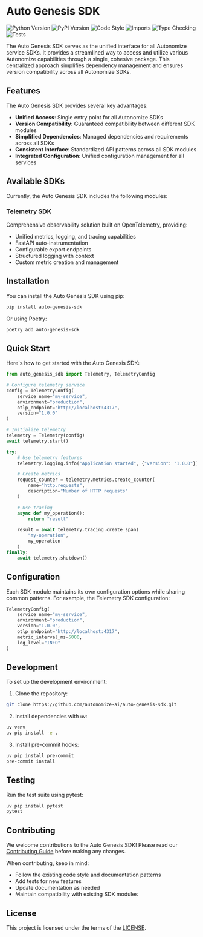 # Auto Genesis SDK

![Python Version](https://img.shields.io/badge/Python-3.12+-blue?style=for-the-badge&logo=python)
![PyPI Version](https://img.shields.io/pypi/v/auto-genesis-sdk?style=for-the-badge&logo=pypi)
![Code Style](https://img.shields.io/badge/code%20style-black-000000.svg?style=for-the-badge)
![Imports](https://img.shields.io/badge/imports-isort-1674b1?style=for-the-badge&logo=pycharm)
![Type Checking](https://img.shields.io/badge/type%20checking-mypy-blue?style=for-the-badge&logo=python)
![Tests](https://img.shields.io/badge/tests-pytest-0A9EDC?style=for-the-badge&logo=pytest)

The Auto Genesis SDK serves as the unified interface for all Autonomize service SDKs. It provides a streamlined way to access and utilize various Autonomize capabilities through a single, cohesive package. This centralized approach simplifies dependency management and ensures version compatibility across all Autonomize SDKs.

## Features

The Auto Genesis SDK provides several key advantages:

- **Unified Access**: Single entry point for all Autonomize SDKs
- **Version Compatibility**: Guaranteed compatibility between different SDK modules
- **Simplified Dependencies**: Managed dependencies and requirements across all SDKs
- **Consistent Interface**: Standardized API patterns across all SDK modules
- **Integrated Configuration**: Unified configuration management for all services

## Available SDKs

Currently, the Auto Genesis SDK includes the following modules:

### Telemetry SDK
Comprehensive observability solution built on OpenTelemetry, providing:
- Unified metrics, logging, and tracing capabilities
- FastAPI auto-instrumentation
- Configurable export endpoints
- Structured logging with context
- Custom metric creation and management

## Installation

You can install the Auto Genesis SDK using pip:

```bash
pip install auto-genesis-sdk
```

Or using Poetry:

```bash
poetry add auto-genesis-sdk
```

## Quick Start

Here's how to get started with the Auto Genesis SDK:

```python
from auto_genesis_sdk import Telemetry, TelemetryConfig

# Configure telemetry service
config = TelemetryConfig(
    service_name="my-service",
    environment="production",
    otlp_endpoint="http://localhost:4317",
    version="1.0.0"
)

# Initialize telemetry
telemetry = Telemetry(config)
await telemetry.start()

try:
    # Use telemetry features
    telemetry.logging.info("Application started", {"version": "1.0.0"})

    # Create metrics
    request_counter = telemetry.metrics.create_counter(
        name="http.requests",
        description="Number of HTTP requests"
    )

    # Use tracing
    async def my_operation():
        return "result"

    result = await telemetry.tracing.create_span(
        "my-operation",
        my_operation
    )
finally:
    await telemetry.shutdown()
```


## Configuration

Each SDK module maintains its own configuration options while sharing common patterns. For example, the Telemetry SDK configuration:

```python
TelemetryConfig(
    service_name="my-service",
    environment="production",
    version="1.0.0",
    otlp_endpoint="http://localhost:4317",
    metric_interval_ms=5000,
    log_level="INFO"
)
```

## Development

To set up the development environment:

1. Clone the repository:
```bash
git clone https://github.com/autonomize-ai/auto-genesis-sdk.git
```

2. Install dependencies with `uv`:
```bash
uv venv
uv pip install -e .
```

3. Install pre-commit hooks:
```bash
uv pip install pre-commit
pre-commit install
```

## Testing

Run the test suite using pytest:
```bash
uv pip install pytest
pytest
```

## Contributing

We welcome contributions to the Auto Genesis SDK! Please read our [Contributing Guide](CONTRIBUTING.md) before making any changes.

When contributing, keep in mind:
- Follow the existing code style and documentation patterns
- Add tests for new features
- Update documentation as needed
- Maintain compatibility with existing SDK modules
## License

This project is licensed under the terms of the [LICENSE](LICENSE).
